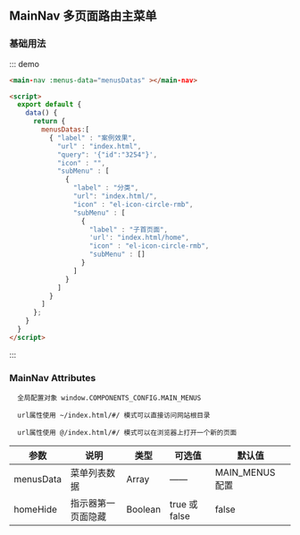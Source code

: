 <script>
  export default {
    data() {
      return {
        menusDatas:[    
          { "label" : "案例效果",
            "url" : "index.html",
            "query": '{"id":"3254"}',
            "icon" : "",
            "subMenu" : [
              {
                "label" : "分类",
                "url": "index.html/",
                "icon" : "el-icon-circle-rmb",  
                "subMenu" : [ 
                  {
                    "label" : "子首页面",
                    'url': "index.html/home",
                    "icon" : "el-icon-circle-rmb",
                    "subMenu" : []
                  }
                ]
              }
            ]
          }
        ]
      };
    }
  }
</script>
## MainNav 多页面路由主菜单

### 基础用法

::: demo
```html
<main-nav :menus-data="menusDatas" ></main-nav>

<script>
  export default {
    data() {
      return {
        menusDatas:[    
          { "label" : "案例效果",
            "url" : "index.html",
            "query": '{"id":"3254"}',  
            "icon" : "",
            "subMenu" : [
              {
                "label" : "分类",
                "url": "index.html/",
                "icon" : "el-icon-circle-rmb",  
                "subMenu" : [ 
                  {
                    "label" : "子首页面",
                    'url': "index.html/home",
                    "icon" : "el-icon-circle-rmb",
                    "subMenu" : []
                  }
                ]
              }
            ]
          }
        ]
      };
    }
  }
</script>
```
:::


### MainNav Attributes
```
  全局配置对象 window.COMPONENTS_CONFIG.MAIN_MENUS

  url属性使用 ~/index.html/#/ 模式可以直接访问网站根目录

  url属性使用 @/index.html/#/ 模式可以在浏览器上打开一个新的页面
```

| 参数          | 说明            | 类型         | 可选值                 | 默认值   |
|-------------  |---------------- |-------------|---------------------- |-------- |
|  menusData |  菜单列表数据        |   Array   |   ——    | MAIN_MENUS 配置|
|  homeHide  |  指示器第一页面隐藏  |   Boolean |   true 或 false    |  false|
 